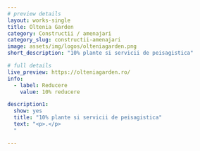 ```yaml
---
# preview details
layout: works-single
title: Oltenia Garden
category: Constructii / amenajari
category_slug: constructii-amenajari
image: assets/img/logos/olteniagarden.png
short_description: "10% plante si servicii de peisagistica"

# full details
live_preview: https://olteniagarden.ro/
info:
  - label: Reducere
    value: 10% reducere

description1:
  show: yes
  title: "10% plante si servicii de peisagistica"
  text: "<p>.</p>
  "

---
```

